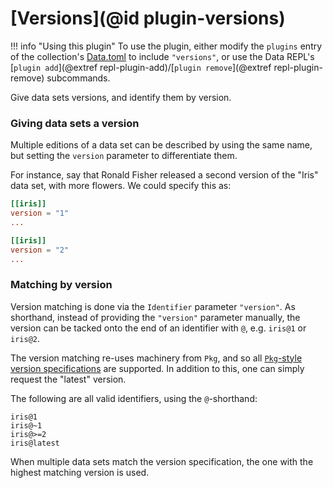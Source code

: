 # [Versions](@id plugin-versions)

!!! info "Using this plugin"
    To use the plugin, either modify the `plugins` entry of the
    collection's [Data.toml](@extref) to include `"versions"`, or use the Data
    REPL's [`plugin add`](@extref repl-plugin-add)/[`plugin remove`](@extref
    repl-plugin-remove) subcommands.

Give data sets versions, and identify them by version.

### Giving data sets a version

Multiple editions of a data set can be described by using the same name, but setting the `version` parameter to differentiate them.

For instance, say that Ronald Fisher released a second version of the "Iris" data set, with more flowers. We could specify this as:

```toml
[[iris]]
version = "1"
...

[[iris]]
version = "2"
...
```

### Matching by version

Version matching is done via the `Identifier` parameter `"version"`. As shorthand, instead of providing the `"version"` parameter manually, the version can be tacked onto the end of an identifier with `@`, e.g. `iris@1` or `iris@2`.

The version matching re-uses machinery from `Pkg`, and so all [`Pkg`-style version specifications](https://pkgdocs.julialang.org/v1/compatibility/#Version-specifier-format) are supported. In addition to this, one can simply request the "latest" version.

The following are all valid identifiers, using the `@`-shorthand:

```
iris@1
iris@~1
iris@>=2
iris@latest
```

When multiple data sets match the version specification, the one with the highest matching version is used.


